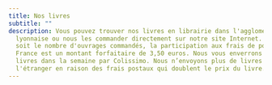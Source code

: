 ```yaml
---
title: Nos livres
subtitle: ""
description: Vous pouvez trouver nos livres en librairie dans l'agglomération
  lyonnaise ou nous les commander directement sur notre site Internet. Quel que
  soit le nombre d'ouvrages commandés, la participation aux frais de port sur la
  France est un montant forfaitaire de 3,50 euros. Nous vous enverrons vos
  livres dans la semaine par Colissimo. Nous n’envoyons plus de livres à
  l'étranger en raison des frais postaux qui doublent le prix du livre.
---
```

